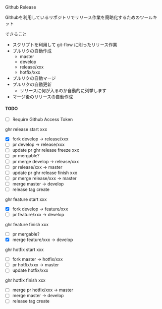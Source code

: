 Github Release

Githubを利用しているリポジトリでリリース作業を簡略化するためのツールキット

できること

- スクリプトを利用して git-flow に則ったリリース作業
 - プルリクの自動作成
   - master
   - develop
   - release/xxx
   - hotfix/xxx
 - プルリクの自動マージ
 - プルリクの自動更新
   - リリースに何が入るのか自動的に列挙します
 - マージ後のリリースの自動作成

#### TODO

- [ ] Require Github Access Token

ghr release start xxx
  - [x] fork develop -> release/xxx
  - [ ] pr develop -> release/xxx
  - [ ] update pr
ghr release freeze xxx
  - [ ] pr mergable?
  - [ ] pr merge develop -> release/xxx
  - [ ] pr release/xxx -> master
  - [ ] update pr
ghr release finish xxx
  - [ ] pr merge release/xxx -> master
  - [ ] merge master -> develop
  - [ ] release tag create

ghr feature start xxx
  - [x] fork develop -> feature/xxx
  - [ ] pr feature/xxx -> develop

ghr feature finish xxx
  - [ ] pr mergable?
  - [x] merge feature/xxx -> develop

ghr hotfix start xxx
  - [ ] fork master -> hotfix/xxx
  - [ ] pr hotfix/xxx -> master
  - [ ] update hotfix/xxx

ghr hotfix finish xxx
  - [ ] merge pr hotfix/xxx -> master
  - [ ] merge master -> develop
  - [ ] release tag create
